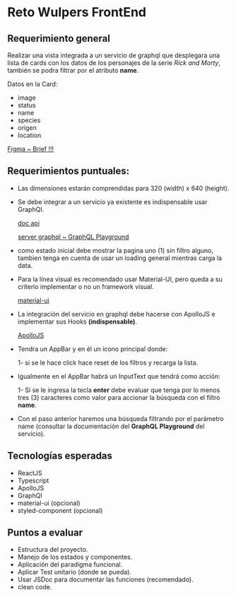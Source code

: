 # Reto Wulpers FrontEnd

## Requerimiento general

Realizar una vista integrada a un servicio de graphql que desplegara una lista de cards con los datos de los personajes de la serie *Rick and Morty*, también se podra filtrar por el atributo **name**.

Datos en la Card:
- image
- status
- name
- species
- origen
- location

[Figma ~ Brief !!!](https://www.figma.com/file/4WLqhzcovo4xMuMspX2Zsx/Untitled?node-id=4%3A4)

## Requerimientos puntuales:

- Las dimensiones estarán comprendidas para 320 (width) x 640 (height).
- Se debe integrar a un servicio ya existente es indispensable usar GraphQl.

    [doc api](https://rickandmortyapi.com)

    [server graphql ~ GraphQL Playground](https://rickandmortyapi.com/graphql)
- como estado inicial debe mostrar la pagina uno (1) sin filtro alguno, tambien tenga en cuenta de usar un loading general mientras carga la data.
- Para la línea visual es recomendado usar Material-UI, pero queda a su criterio implementar o no un framework visual.

    [material-ui](https://material-ui.com/)
- La integración del servicio en graphql debe hacerse con ApolloJS e implementar sus Hooks **(indispensable)**.

    [ApolloJS](https://www.apollographql.com/docs/react/get-started/)
- Tendra un AppBar y en él un icono principal donde:

    1- si se le hace click hace reset de los filtros y recarga la lista.
- Igualmente en el AppBar habrá un InputText que tendrá como acción:
    
    1- Si se le ingresa la tecla **enter** debe evaluar que tenga por lo menos tres (3) caracteres como valor para accionar la búsqueda con el filtro **name**.
- Con el paso anterior haremos una búsqueda filtrando por el parámetro name (consultar la documentación del **GraphQL Playground** del servicio).

## Tecnologías esperadas

- ReactJS
- Typescript
- ApolloJS
- GraphQl
- material-ui (opcional)
- styled-component (opcional)

## Puntos a evaluar

- Estructura del proyecto.
- Manejo de los estados y componentes.
- Aplicación del paradigma funcional.
- Aplicar Test unitario (donde se pueda).
- Usar JSDoc para documentar las funciones (recomendado).
- clean code.
